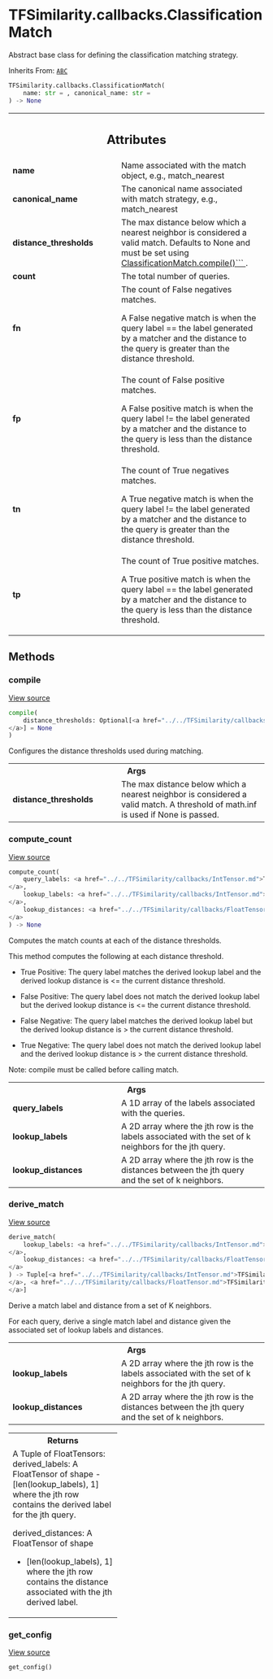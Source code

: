 # TFSimilarity.callbacks.ClassificationMatch





Abstract base class for defining the classification matching strategy.

Inherits From: [`ABC`](../../TFSimilarity/distances/ABC.md)


```python
TFSimilarity.callbacks.ClassificationMatch(
    name: str = , canonical_name: str = 
) -> None
```



<!-- Placeholder for "Used in" -->




<!-- Tabular view -->
 <table class="responsive fixed orange">
<colgroup><col width="214px"><col></colgroup>
<tr><th colspan="2"><h2 class="add-link">Attributes</h2></th></tr>

<tr>
<td>
<b>name</b>
</td>
<td>
Name associated with the match object, e.g., match_nearest
</td>
</tr><tr>
<td>
<b>canonical_name</b>
</td>
<td>
The canonical name associated with match strategy,
e.g., match_nearest
</td>
</tr><tr>
<td>
<b>distance_thresholds</b>
</td>
<td>
The max distance below which a nearest neighbor is
considered a valid match. Defaults to None and must be set using
<a href="../../TFSimilarity/callbacks/ClassificationMatch.md#compile">ClassificationMatch.compile()```
</a>.
</td>
</tr><tr>
<td>
<b>count</b>
</td>
<td>
The total number of queries.
</td>
</tr><tr>
<td>
<b>fn</b>
</td>
<td>
The count of False negatives matches.

A False negative match is when the query label == the label generated
by a matcher and the distance to the query is greater than the distance
threshold.
</td>
</tr><tr>
<td>
<b>fp</b>
</td>
<td>
The count of False positive matches.

A False positive match is when the query label != the label generated
by a matcher and the distance to the query is less than the distance
threshold.
</td>
</tr><tr>
<td>
<b>tn</b>
</td>
<td>
The count of True negatives matches.

A True negative match is when the query label != the label generated
by a matcher and the distance to the query is greater than the distance
threshold.
</td>
</tr><tr>
<td>
<b>tp</b>
</td>
<td>
The count of True positive matches.

A True positive match is when the query label == the label generated by
a matcher and the distance to the query is less than the distance
threshold.
</td>
</tr>
</table>



## Methods

<h3 id="compile">compile</h3>

<a target="_blank" class="external" href="https://github.com/tensorflow/similarity/blob/main/tensorflow_similarity/matchers/classification_match.py#L60-L73">View source</a>

```python
compile(
    distance_thresholds: Optional[<a href="../../TFSimilarity/callbacks/FloatTensor.md">TFSimilarity.callbacks.FloatTensor```
</a>] = None
)
```


Configures the distance thresholds used during matching.


<!-- Tabular view -->
 <table class="responsive fixed orange">
<colgroup><col width="214px"><col></colgroup>
<tr><th colspan="2">Args</th></tr>

<tr>
<td>
<b>distance_thresholds</b>
</td>
<td>
The max distance below which a nearest neighbor
is considered a valid match. A threshold of math.inf is used if None
is passed.
</td>
</tr>
</table>



<h3 id="compute_count">compute_count</h3>

<a target="_blank" class="external" href="https://github.com/tensorflow/similarity/blob/main/tensorflow_similarity/matchers/classification_match.py#L162-L201">View source</a>

```python
compute_count(
    query_labels: <a href="../../TFSimilarity/callbacks/IntTensor.md">TFSimilarity.callbacks.IntTensor```
</a>,
    lookup_labels: <a href="../../TFSimilarity/callbacks/IntTensor.md">TFSimilarity.callbacks.IntTensor```
</a>,
    lookup_distances: <a href="../../TFSimilarity/callbacks/FloatTensor.md">TFSimilarity.callbacks.FloatTensor```
</a>
) -> None
```


Computes the match counts at each of the distance thresholds.

This method computes the following at each distance threshold.

* True Positive: The query label matches the derived lookup label and
the derived lookup distance is <= the current distance threshold.

* False Positive: The query label does not match the derived lookup
label but the derived lookup distance is <= the current distance
threshold.

* False Negative: The query label matches the derived lookup label but
the derived lookup distance is > the current distance threshold.

* True Negative: The query label does not match the derived lookup
label and the derived lookup distance is > the current distance
threshold.

Note: compile must be called before calling match.

<!-- Tabular view -->
 <table class="responsive fixed orange">
<colgroup><col width="214px"><col></colgroup>
<tr><th colspan="2">Args</th></tr>

<tr>
<td>
<b>query_labels</b>
</td>
<td>
A 1D array of the labels associated with the queries.
</td>
</tr><tr>
<td>
<b>lookup_labels</b>
</td>
<td>
A 2D array where the jth row is the labels
associated with the set of k neighbors for the jth query.
</td>
</tr><tr>
<td>
<b>lookup_distances</b>
</td>
<td>
A 2D array where the jth row is the distances
between the jth query and the set of k neighbors.
</td>
</tr>
</table>



<h3 id="derive_match">derive_match</h3>

<a target="_blank" class="external" href="https://github.com/tensorflow/similarity/blob/main/tensorflow_similarity/matchers/classification_match.py#L75-L101">View source</a>

```python
derive_match(
    lookup_labels: <a href="../../TFSimilarity/callbacks/IntTensor.md">TFSimilarity.callbacks.IntTensor```
</a>,
    lookup_distances: <a href="../../TFSimilarity/callbacks/FloatTensor.md">TFSimilarity.callbacks.FloatTensor```
</a>
) -> Tuple[<a href="../../TFSimilarity/callbacks/IntTensor.md">TFSimilarity.callbacks.IntTensor``<b>
</a>, <a href="../../TFSimilarity/callbacks/FloatTensor.md">TFSimilarity.callbacks.FloatTensor</b>``
</a>]
```


Derive a match label and distance from a set of K neighbors.

For each query, derive a single match label and distance given the
associated set of lookup labels and distances.

<!-- Tabular view -->
 <table class="responsive fixed orange">
<colgroup><col width="214px"><col></colgroup>
<tr><th colspan="2">Args</th></tr>

<tr>
<td>
<b>lookup_labels</b>
</td>
<td>
A 2D array where the jth row is the labels
associated with the set of k neighbors for the jth query.
</td>
</tr><tr>
<td>
<b>lookup_distances</b>
</td>
<td>
A 2D array where the jth row is the distances
between the jth query and the set of k neighbors.
</td>
</tr>
</table>



<!-- Tabular view -->
 <table class="responsive fixed orange">
<colgroup><col width="214px"><col></colgroup>
<tr><th colspan="2">Returns</th></tr>
<tr class="alt">
<td colspan="2">
A Tuple of FloatTensors:
derived_labels: A FloatTensor of shape
- [len(lookup_labels), 1] where the jth row contains the derived
label for the jth query.

derived_distances: A FloatTensor of shape
- [len(lookup_labels), 1] where the jth row contains the distance
associated with the jth derived label.
</td>
</tr>

</table>



<h3 id="get_config">get_config</h3>

<a target="_blank" class="external" href="https://github.com/tensorflow/similarity/blob/main/tensorflow_similarity/matchers/classification_match.py#L53-L58">View source</a>

```python
get_config()
```







